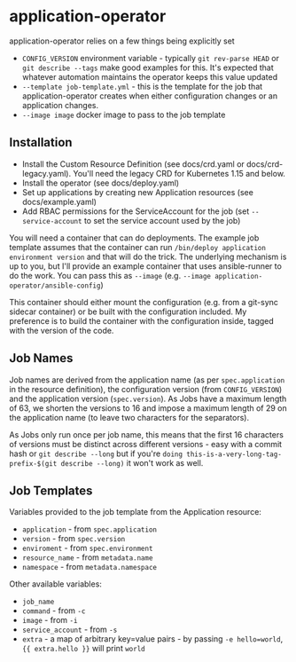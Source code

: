 # application-operator

application-operator relies on a few things being explicitly set

* `CONFIG_VERSION` environment variable - typically `git rev-parse HEAD` or `git describe --tags` make
  good examples for this. It's expected that whatever automation maintains the operator keeps this value
  updated
* `--template job-template.yml` - this is the template for the job that application-operator creates
  when either configuration changes or an application changes.
* `--image image` docker image to pass to the job template


## Installation

* Install the Custom Resource Definition (see docs/crd.yaml or docs/crd-legacy.yaml).
  You'll need the legacy CRD for Kubernetes 1.15 and below.
* Install the operator (see docs/deploy.yaml)
* Set up applications by creating new Application resources (see docs/example.yaml)
* Add RBAC permissions for the ServiceAccount for the job (set `--service-account`
  to set the service account used by the job)

You will need a container that can do deployments. The example job template assumes
that the container can run `/bin/deploy application environment version` and that will
do the trick. The underlying mechanism is up to you, but I'll provide an example
container that uses ansible-runner to do the work. You can pass this as `--image`
(e.g. `--image application-operator/ansible-config`)

This container should either mount the configuration (e.g. from a git-sync sidecar
container) or be built with the configuration included. My preference is to build
the container with the configuration inside, tagged with the version of the code.

## Job Names

Job names are derived from the application name (as per `spec.application` in the resource
definition), the configuration version (from `CONFIG_VERSION`) and the application version
(`spec.version`). As Jobs have a maximum length of 63, we shorten the versions to 16
and impose a maximum length of 29 on the application name (to leave two characters for the
separators).

As Jobs only run once per job name, this means that the first 16 characters of versions
must be distinct across different versions - easy with a commit hash or `git describe --long`
but if you're `doing this-is-a-very-long-tag-prefix-$(git describe --long)` it won't work as well.

## Job Templates

Variables provided to the job template from the Application resource:

* `application` - from `spec.application`
* `version` - from `spec.version`
* `enviroment` - from `spec.environment`
* `resource_name` - from `metadata.name`
* `namespace` - from `metadata.namespace`

Other available variables:
* `job_name`
* `command` - from `-c`
* `image` - from `-i`
* `service_account` - from `-s`
* `extra` - a map of arbitrary key=value pairs - by passing `-e hello=world`, `{{ extra.hello }}` will print `world`
